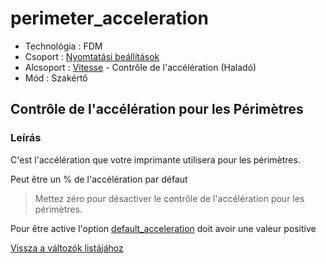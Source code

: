 # perimeter\_acceleration

* Technológia : FDM
* Csoport : [Nyomtatási beállítások](../../konfig/print_settings.md)
* Alcsoport : [Vitesse](../../beallitasok/print_settings.md#vitesse) - Contrôle de l'accélération \(Haladó\)
* Mód : Szakértő

## Contrôle de l'accélération pour les Périmètres

### Leírás

C'est l'accélération que votre imprimante utilisera pour les périmètres.

Peut être un % de l'accélération par défaut

> Mettez zéro pour désactiver le contrôle de l'accélération pour les périmètres.

Pour être active l'option [default\_acceleration](default_acceleration.md) doit avoir une valeur positive

[Vissza a változók listájához](/)

